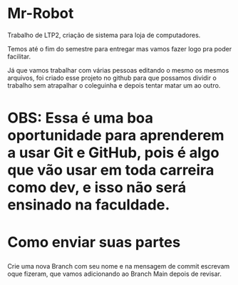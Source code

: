 <h1 style="font-size:2rem;"> Mr-Robot </h1>

Trabalho de LTP2, criação de sistema para loja de computadores.

Temos até o fim do semestre para entregar mas vamos fazer logo pra poder facilitar.

Já que vamos trabalhar com várias pessoas editando o mesmo os mesmos arquivos, foi criado esse projeto no github para que possamos dividir o trabalho sem atrapalhar o coleguinha e depois tentar matar um ao outro.

<h2 style="font-size:2rem;>Para enviar suas partes</h2>

<ol>
  <li>Git no console (mais dificil)</li>
  <li>GitHub Desktop (mais facil e como recomendo)</li>
  <li>Abrir o arquivo .java no navegador, alterar o .com por .dev na url, e copiar e colar seus arquivos</li>
</ol>

<strong style="font-size:.6rem;">OBS: Essa é uma boa oportunidade para aprenderem a usar Git e GitHub, pois é algo que vão usar em toda carreira como dev, e isso não será ensinado na faculdade.</strong>

<h2 style="font-size:2rem;">Como enviar suas partes</h2>

Crie uma nova Branch com seu nome e na mensagem de commit escrevam oque fizeram, que vamos adicionando ao Branch Main depois de revisar.

